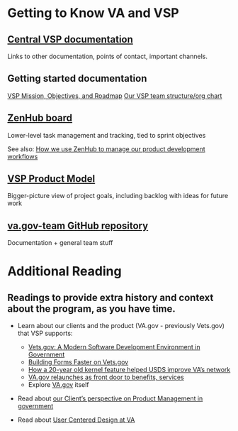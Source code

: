 # Getting to Know VA and VSP

## [Central VSP documentation](https://department-of-veterans-affairs.github.io/va.gov-team/)
Links to other documentation, points of contact, important channels.

## Getting started documentation
[VSP Mission, Objectives, and Roadmap](https://docs.google.com/presentation/d/1-8LlD8jljlv-C9IIQO1fHDC4ok0NzpJF3nLfwnx5610/edit#slide=id.g5bcedc037d_2_48) 
[Our VSP team structure/org chart](https://docs.google.com/presentation/d/1tIn0Bsqgc7yNtqUhhNXpt4wS9m6Xam4OEgh5HWwJcZE/edit#slide=id.g33cc3b02a5_0_49)

## [ZenHub board](https://app.zenhub.com/workspaces/vsp-5cedc9cce6e3335dc5a49fc4/board?repos=133843125)
Lower-level task management and tracking, tied to sprint objectives

See also: [How we use ZenHub to manage our product development workflows](https://github.com/department-of-veterans-affairs/va.gov-team/blob/master/platform/working-with-vsp/orientation/zenhub_product_management.pdf)

## [VSP Product Model](https://docs.google.com/spreadsheets/d/1llp3_ug7qhPoFCsBsO-6QPUxIU21HeFwIBRW3Xg-Xms/edit#gid=0)
Bigger-picture view of project goals, including backlog with ideas for future work

## [va.gov-team GitHub repository](https://github.com/department-of-veterans-affairs/va.gov-team)
Documentation + general team stuff

# Additional Reading
## Readings to provide extra history and context about the program, as you have time.

- Learn about our clients and the product (VA.gov - previously Vets.gov) that VSP supports:
  - [Vets.gov: A Modern Software Development Environment in Government](https://medium.com/the-u-s-digital-service/vets-gov-a-modern-software-development-environment-in-government-2a0ec8f0623a)
  - [Building Forms Faster on Vets.gov](https://medium.com/the-u-s-digital-service/building-forms-faster-on-vets-gov-d8619f4e9db)
  - [How a 20-year old kernel feature helped USDS improve VA’s network](https://medium.com/the-u-s-digital-service/how-a-20-year-old-kernel-feature-helped-usds-improve-vas-network-33109cbcb2e6)
  - [VA.gov relaunches as front door to benefits, services](https://fcw.com/articles/2018/10/02/redesigned-va-site-sammie.aspx)
  - Explore [VA.gov](https://www.va.gov/) itself

- Read about [our Client’s perspective on Product Management in government](https://medium.com/the-u-s-digital-service/the-importance-of-product-management-in-government-b59933d01874)
- Read about [User Centered Design at VA](https://medium.com/the-u-s-digital-service/human-centered-design-with-americas-veterans-bcdc6c1ce50d)
